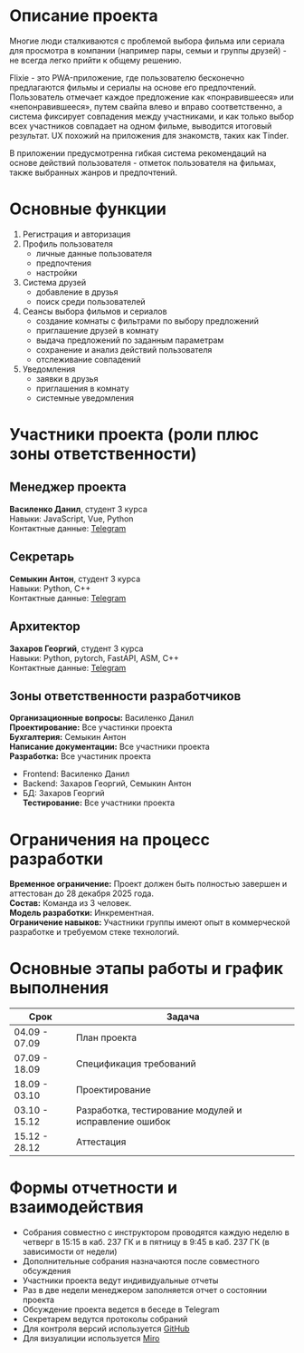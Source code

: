 # Описание проекта
Многие люди сталкиваются с проблемой выбора фильма или сериала для просмотра в компании (например пары, семыи и группы друзей) - не всегда легко прийти к общему решению. 

Flixie - это PWA-приложение, где пользователю бесконечно предлагаются фильмы и сериалы на основе его предпочтений. Пользователь отмечает каждое предложение как «понравившееся» или «непонравившееся», путем свайпа влево и вправо соответственно, а система фиксирует совпадения между участниками, и как только выбор всех участников совпадает на одном фильме, выводится итоговый результат. UX похожий на приложения для знакомств, таких как Tinder. 

В приложении предусмотренна гибкая система рекомендаций на основе действий пользователя - отметок пользователя на фильмах, также выбранных жанров и предпочтений.  

# Основные функции
1. Регистрация и авторизация
2. Профиль пользователя
    - личные данные пользователя
    - предпочтения
    - настройки
3. Система друзей 
    - добавление в друзья
    - поиск среди пользователей
4. Сеансы выбора фильмов и сериалов
    - создание комнаты с фильтрами по выбору предложений
    - приглашение друзей в комнату
    - выдача предложений по заданным параметрам
    - сохранение и анализ действий пользователя
    - отслеживание совпадений
5. Уведомления
    - заявки в друзья
    - приглашения в комнату
    - системные уведомления
# Участники проекта (роли плюс зоны ответственности)
## Менеджер проекта
**Василенко Данил**, студент 3 курса           
Навыки: JavaScript, Vue, Python         
Контактные данные: [Telegram](https://t.me/@lui_baton)         
## Секретарь
**Семыкин Антон**, студент 3 курса        
Навыки: Python, C++         
Контактные данные: [Telegram](https://t.me/@antsemyk)       
## Архитектор
**Захаров Георгий**, студент 3 курса        
Навыки: Python, pytorch, FastAPI, ASM, C++         
Контактные данные: [Telegram](https://t.me/@gzaharov)          

## Зоны ответственности разработчиков
**Организационные вопросы:** Василенко Данил     
**Проектирование:** Все участинки проекта     
**Бухгалтерия:** Семыкин Антон     
**Написание документации:** Все участники проекта      
**Разработка:** Все участиник проекта     
- Frontend: Василенко Данил     
- Backend: Захаров Георгий, Семыкин Антон     
- БД: Захаров Георгий     
**Тестирование:** Все участники проекта     
# Ограничения на процесс разработки
**Временное ограничение:** Проект должен быть полностью завершен и аттестован до 28 декабря 2025 года.      
**Состав:** Команда из 3 человек.      
**Модель разработки:** Инкрементная.         
**Ограничение навыков:** Участники группы имеют опыт в коммерческой разработке и требуемом стеке технологий.       
# Основные этапы работы и график выполнения
| Срок | Задача |
|------|------------|
| 04.09 - 07.09 | План проекта |
| 07.09 - 18.09 | Спецификация требований |
| 18.09 - 03.10 | Проектирование |
| 03.10 - 15.12 | Разработка, тестирование модулей и исправление ошибок |
| 15.12 - 28.12 | Аттестация |
# Формы отчетности и взаимодействия
- Собрания совместно с инструктором проводятся каждую неделю в четверг в 15:15 в каб. 237 ГК и в пятницу в 9:45 в каб. 237 ГК (в зависимости от недели)
- Дополнительные собрания назначаются после совместного обсуждения
- Участники проекта ведут индивидуальные отчеты
- Раз в две недели менеджером заполняется отчет о состоянии проекта
- Обсуждение проекта ведется в беседе в Telegram
- Секретарем ведутся протоколы собраний
- Для контроля версий используется [GitHub](https://github.com)
- Для визуалиции используется [Miro](https://miro.com)